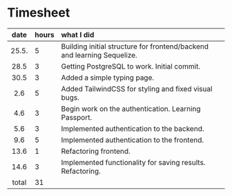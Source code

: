# Timesheet

| date  | hours | what I did  |
| :----:|:------| :-----|
| 25.5. | 5     | Building initial structure for frontend/backend and learning Sequelize. |
| 28.5  | 3     | Getting PostgreSQL to work. Initial commit. |
| 30.5  | 3     | Added a simple typing page. |
| 2.6   | 5     | Added TailwindCSS for styling and fixed visual bugs. |
| 4.6   | 3     | Begin work on the authentication. Learning Passport. |
| 5.6   | 3     | Implemented authentication to the backend. |
| 9.6   | 5     | Implemented authentication to the frontend. |
| 13.6  | 1     | Refactoring frontend. |
| 14.6  | 3     | Implemented functionality for saving results. Refactoring. |
| total | 31    | |